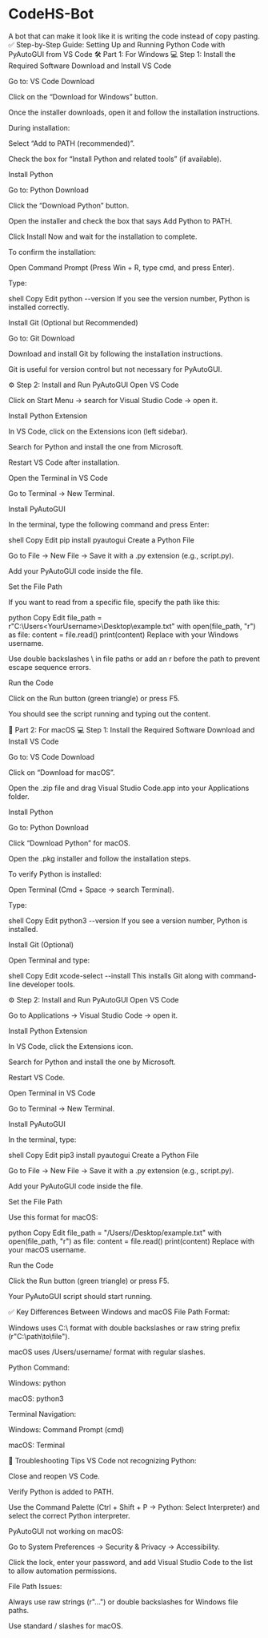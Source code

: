 # CodeHS-Bot
A bot that can make it look like it is writing the code instead of copy pasting.
✅ Step-by-Step Guide: Setting Up and Running Python Code with PyAutoGUI from VS Code
🛠️ Part 1: For Windows
💻 Step 1: Install the Required Software
Download and Install VS Code

Go to: VS Code Download

Click on the “Download for Windows” button.

Once the installer downloads, open it and follow the installation instructions.

During installation:

Select “Add to PATH (recommended)”.

Check the box for “Install Python and related tools” (if available).

Install Python

Go to: Python Download

Click the “Download Python” button.

Open the installer and check the box that says Add Python to PATH.

Click Install Now and wait for the installation to complete.

To confirm the installation:

Open Command Prompt (Press Win + R, type cmd, and press Enter).

Type:

shell
Copy
Edit
python --version
If you see the version number, Python is installed correctly.

Install Git (Optional but Recommended)

Go to: Git Download

Download and install Git by following the installation instructions.

Git is useful for version control but not necessary for PyAutoGUI.

⚙️ Step 2: Install and Run PyAutoGUI
Open VS Code

Click on Start Menu → search for Visual Studio Code → open it.

Install Python Extension

In VS Code, click on the Extensions icon (left sidebar).

Search for Python and install the one from Microsoft.

Restart VS Code after installation.

Open the Terminal in VS Code

Go to Terminal → New Terminal.

Install PyAutoGUI

In the terminal, type the following command and press Enter:

shell
Copy
Edit
pip install pyautogui
Create a Python File

Go to File → New File → Save it with a .py extension (e.g., script.py).

Add your PyAutoGUI code inside the file.

Set the File Path

If you want to read from a specific file, specify the path like this:

python
Copy
Edit
file_path = r"C:\Users\<YourUsername>\Desktop\example.txt"
with open(file_path, "r") as file:
    content = file.read()
print(content)
Replace <YourUsername> with your Windows username.

Use double backslashes \\ in file paths or add an r before the path to prevent escape sequence errors.

Run the Code

Click on the Run button (green triangle) or press F5.

You should see the script running and typing out the content.

🍎 Part 2: For macOS
💻 Step 1: Install the Required Software
Download and Install VS Code

Go to: VS Code Download

Click on “Download for macOS”.

Open the .zip file and drag Visual Studio Code.app into your Applications folder.

Install Python

Go to: Python Download

Click “Download Python” for macOS.

Open the .pkg installer and follow the installation steps.

To verify Python is installed:

Open Terminal (Cmd + Space → search Terminal).

Type:

shell
Copy
Edit
python3 --version
If you see a version number, Python is installed.

Install Git (Optional)

Open Terminal and type:

shell
Copy
Edit
xcode-select --install
This installs Git along with command-line developer tools.

⚙️ Step 2: Install and Run PyAutoGUI
Open VS Code

Go to Applications → Visual Studio Code → open it.

Install Python Extension

In VS Code, click the Extensions icon.

Search for Python and install the one by Microsoft.

Restart VS Code.

Open Terminal in VS Code

Go to Terminal → New Terminal.

Install PyAutoGUI

In the terminal, type:

shell
Copy
Edit
pip3 install pyautogui
Create a Python File

Go to File → New File → Save it with a .py extension (e.g., script.py).

Add your PyAutoGUI code inside the file.

Set the File Path

Use this format for macOS:

python
Copy
Edit
file_path = "/Users/<YourUsername>/Desktop/example.txt"
with open(file_path, "r") as file:
    content = file.read()
print(content)
Replace <YourUsername> with your macOS username.

Run the Code

Click the Run button (green triangle) or press F5.

Your PyAutoGUI script should start running.

✅ Key Differences Between Windows and macOS
File Path Format:

Windows uses C:\ format with double backslashes or raw string prefix (r"C:\path\to\file").

macOS uses /Users/username/ format with regular slashes.

Python Command:

Windows: python

macOS: python3

Terminal Navigation:

Windows: Command Prompt (cmd)

macOS: Terminal

🎯 Troubleshooting Tips
VS Code not recognizing Python:

Close and reopen VS Code.

Verify Python is added to PATH.

Use the Command Palette (Ctrl + Shift + P → Python: Select Interpreter) and select the correct Python interpreter.

PyAutoGUI not working on macOS:

Go to System Preferences → Security & Privacy → Accessibility.

Click the lock, enter your password, and add Visual Studio Code to the list to allow automation permissions.

File Path Issues:

Always use raw strings (r"...") or double backslashes for Windows file paths.

Use standard / slashes for macOS.

